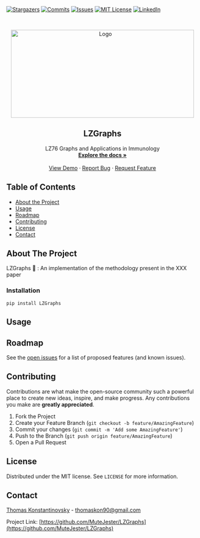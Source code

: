 <p align="center">

[![Stargazers][stars-shield]][stars-url]
[![Commits][commits-shield]][commits-url]
[![Issues][issues-shield]][issues-url]
[![MIT License][license-shield]][license-url]
[![LinkedIn][linkedin-shield]][linkedin-url]

</p>


<!-- PROJECT LOGO -->
<br />
<p align="center">
  <a href="https://github.com/MuteJester/LZGraphs">
    <img src="/LZGraphs/misc/lzglogo2.png" alt="Logo" width="480" height="230">
  </a>

  <h2 align="center">LZGraphs</h2>

  <p align="center">
    LZ76 Graphs and Applications in Immunology
    <br />
    <a href="https://LZGraphs.readthedocs.io/"><strong>Explore the docs »</strong></a>
    <br />
    <br />
    <a href="https://github.com/MuteJester/LZGraphs/wiki/">View Demo</a>
    ·
    <a href="https://github.com/MuteJester/LZGraphs/issues">Report Bug</a>
    ·
    <a href="https://github.com/MuteJester/LZGraphs/issues">Request Feature</a>
  </p>
</p>



<!-- TABLE OF CONTENTS -->
## Table of Contents

* [About the Project](#about-the-project)
* [Usage](#usage)
* [Roadmap](#roadmap)
* [Contributing](#contributing)
* [License](#license)
* [Contact](#contact)



<!-- ABOUT THE PROJECT -->
## About The Project
LZGraphs :dna: :
An implementation of the methodology present in the XXX paper


### Installation
```
pip install LZGraphs
```

<!-- USAGE EXAMPLES -->
## Usage



<!-- ROADMAP -->
## Roadmap

See the [open issues](https://github.com/MuteJester/LZGraphs/issues) for a list of proposed features (and known issues).

<!-- CONTRIBUTING -->
## Contributing


Contributions are what make the open-source community such a powerful place to create new ideas, inspire, and make progress. Any contributions you make are **greatly appreciated**.

1. Fork the Project
2. Create your Feature Branch (`git checkout -b feature/AmazingFeature`)
3. Commit your changes (`git commit -m 'Add some AmazingFeature'`)
4. Push to the Branch (`git push origin feature/AmazingFeature`)
5. Open a Pull Request


<!-- LICENSE -->
## License

Distributed under the MIT license. See `LICENSE` for more information.



<!-- CONTACT -->
## Contact

[Thomas Konstantinovsky]() - thomaskon90@gmail.com

Project Link: [https://github.com/MuteJester/LZGraphs](https://github.com/MuteJester/LZGraphs)





<!-- MARKDOWN LINKS & IMAGES -->
[stars-shield]: https://img.shields.io/github/stars/MuteJester/LZGraphs.svg?style=flat-square
[stars-url]: https://github.com/MuteJester/LZGraphs/stargazers
[issues-shield]: https://img.shields.io/github/issues/MuteJester/LZGraphs.svg?style=flat-square
[issues-url]: https://github.com/MuteJester/LZGraphs/issues
[license-shield]: https://img.shields.io/github/license/MuteJester/LZGraphs.svg?style=flat-square
[license-url]: https://github.com/MuteJester/LZGraphs/blob/master/LICENSE
[commits-shield]: https://img.shields.io/github/commit-activity/m/MuteJester/LZGraphs?style=flat-square
[commits-url]: https://github.com/MuteJester/LZGraphs
[linkedin-shield]: https://img.shields.io/badge/-LinkedIn-black.svg?style=flat-square&logo=linkedin&colorB=555
[linkedin-url]: https://www.linkedin.com/in/thomas-konstantinovsky-56230117b/
